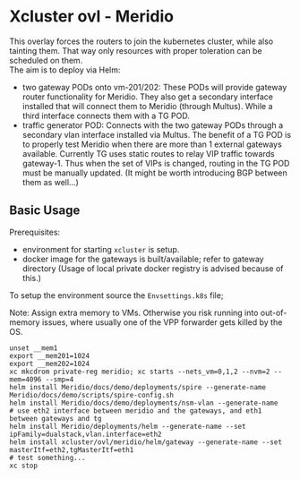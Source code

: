# Xcluster ovl - Meridio

This overlay forces the routers to join the kubernetes cluster,
while also tainting them. That way only resources with proper
toleration can be scheduled on them.  
The aim is to deploy via Helm:
- two gateway PODs onto vm-201/202:
  These PODs will provide gateway router functionality for Meridio.
  They also get a secondary interface installed that will connect
  them to Meridio (through Multus). While a third interface connects
  them with a TG POD.
- traffic generator POD:
  Connects with the two gateway PODs through a secondary vlan interface
  installed via Multus. The benefit of a TG POD is to properly test Meridio
  when there are more than 1 external gateways available.
  Currently TG uses static routes to relay VIP traffic towards gateway-1. Thus
  when the set of VIPs is changed, routing in the TG POD must be manually updated. 
  (It might be worth introducing BGP between them as well...) 


## Basic Usage

Prerequisites:
- environment for starting `xcluster` is setup.
- docker image for the gateways is built/available; refer to gateway directory
  (Usage of local private docker registry is advised because of this.)

To setup the environment source the `Envsettings.k8s` file;

Note: Assign extra memory to VMs. Otherwise you risk running into out-of-memory
issues, where usually one of the VPP forwarder gets killed by the OS.

```
unset __mem1
export __mem201=1024
export __mem202=1024
xc mkcdrom private-reg meridio; xc starts --nets_vm=0,1,2 --nvm=2 --mem=4096 --smp=4
helm install Meridio/docs/demo/deployments/spire --generate-name
Meridio/docs/demo/scripts/spire-config.sh
helm install Meridio/docs/demo/deployments/nsm-vlan --generate-name
# use eth2 interface between meridio and the gateways, and eth1 between gateways and tg
helm install Meridio/deployments/helm --generate-name --set ipFamily=dualstack,vlan.interface=eth2
helm install xcluster/ovl/meridio/helm/gateway --generate-name --set masterItf=eth2,tgMasterItf=eth1
# test something...
xc stop
```

